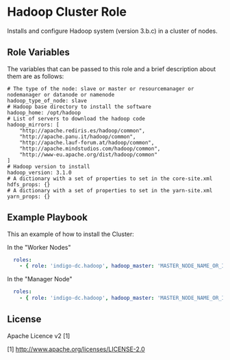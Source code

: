 Hadoop Cluster Role 
==================

Installs and configure Hadoop system (version 3.b.c) in a cluster of nodes.

Role Variables
--------------

The variables that can be passed to this role and a brief description about them are as follows:

	# The type of the node: slave or master or resourcemanager or nodemanager or datanode or namenode 
	hadoop_type_of_node: slave
	# Hadoop base directory to install the software
	hadoop_home: /opt/hadoop
	# List of servers to download the hadoop code
	hadoop_mirrors: [ 
		"http://apache.rediris.es/hadoop/common",
		"http://apache.panu.it/hadoop/common",
		"http://apache.lauf-forum.at/hadoop/common",
		"http://apache.mindstudios.com/hadoop/common",
		"http://www-eu.apache.org/dist/hadoop/common"
	]
	# Hadoop version to install
	hadoop_version: 3.1.0
	# A dictionary with a set of properties to set in the core-site.xml
	hdfs_props: {}
	# A dictionary with a set of properties to set in the yarn-site.xml
	yarn_props: {}

Example Playbook
----------------

This an example of how to install the Cluster:

In the "Worker Nodes"
```yml
  roles:
    - { role: 'indigo-dc.hadoop', hadoop_master: 'MASTER_NODE_NAME_OR_IP' }
```

In the "Manager Node"
```yml
  roles:
    - { role: 'indigo-dc.hadoop', hadoop_master: 'MASTER_NODE_NAME_OR_IP', hadoop_type_of_node: 'master'}
```


License
-------

Apache Licence v2 [1]

[1] http://www.apache.org/licenses/LICENSE-2.0

